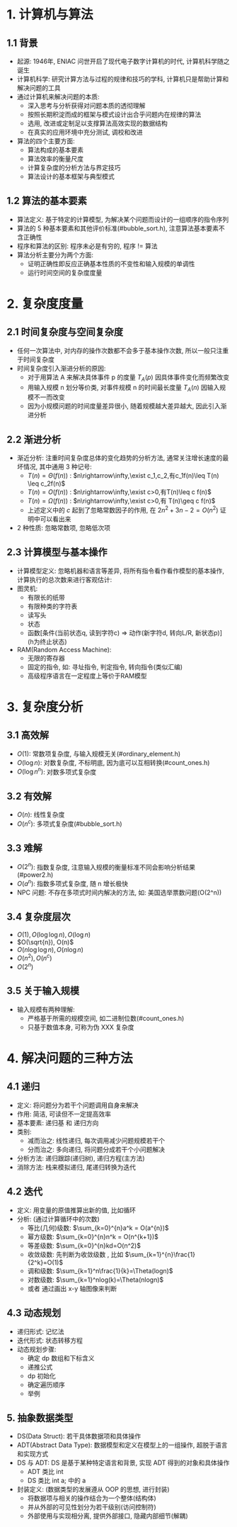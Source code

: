 # 1. 计算机与算法
## 1.1 背景
- 起源: 1946年, ENIAC 问世开启了现代电子数字计算机的时代, 计算机科学随之诞生
- 计算机科学: 研究计算方法与过程的规律和技巧的学科, 计算机只是帮助计算和解决问题的工具
- 通过计算机来解决问题的本质:
  - 深入思考与分析获得对问题本质的透彻理解
  - 按照长期积淀而成的框架与模式设计出合乎问题内在规律的算法
  - 选用, 改进或定制足以支撑算法高效实现的数据结构
  - 在真实的应用环境中充分测试, 调校和改进
- 算法的四个主要方面:
  - 算法构成的基本要素
  - 算法效率的衡量尺度
  - 计算复杂度的分析方法与界定技巧
  - 算法设计的基本框架与典型模式

## 1.2 算法的基本要素
- 算法定义: 基于特定的计算模型, 为解决某个问题而设计的一组顺序的指令序列
- 算法的 5 种基本要素和其他评价标准(#bubble_sort.h), 注意算法基本要素不含正确性
- 程序和算法的区别: 程序未必是有穷的, 程序 != 算法
- 算法分析主要分为两个方面:
  - 证明正确性即反应正确基本性质的不变性和输入规模的单调性
  - 运行时间空间的复杂度度量

# 2. 复杂度度量
## 2.1 时间复杂度与空间复杂度
- 任何一次算法中, 对内存的操作次数都不会多于基本操作次数, 所以一般只注重于时间复杂度
- 时间复杂度引入渐进分析的原因:
  - 对于用算法 A 来解决具体事件 p 的度量 $T_A(p)$ 因具体事件变化而频繁改变
  - 用输入规模 n 划分等价类, 对事件规模 n 的时间最长度量 $T_A(n)$ 因输入规模不一而改变
  - 因为小规模问题的时间度量差异很小, 随着规模越大差异越大, 因此引入渐进分析

## 2.2 渐进分析
- 渐近分析: 注重时间复杂度总体的变化趋势的分析方法, 通常关注增长速度的最坏情况, 其中通用 3 种记号:
  - $T(n) = \Theta(f(n))$ : $n\rightarrow\infty,\exist c_1,c_2,有c_1f(n)\leq T(n) \leq c_2f(n)$
  - $T(n) = O(f(n))$ : $n\rightarrow\infty,\exist c>0,有T(n)\leq c f(n)$
  - $T(n) = \Omega(f(n))$ : $n\rightarrow\infty,\exist c>0,有 T(n)\geq c f(n)$
  - 上述定义中的 $c$ 起到了忽略常数因子的作用, 在 $2n^2+3n-2 = O(n^2)$ 证明中可以看出来
- 2 种性质: 忽略常数项, 忽略低次项

## 2.3 计算模型与基本操作
- 计算模型定义: 忽略机器和语言等差异, 将所有指令看作看作模型的基本操作, 计算执行的总次数来进行客观估计:
- 图灵机:
  - 有限长的纸带
  - 有限种类的字符表
  - 读写头
  - 状态
  - 函数\[条件(当前状态q, 读到字符c) => 动作(新字符d, 转向L/R, 新状态p)]  (h为终止状态)
- RAM(Random Access Machine):
  - 无限的寄存器
  - 固定的指令, 如: 寻址指令, 判定指令, 转向指令(类似汇编)
  - 高级程序语言在一定程度上等价于RAM模型
 
# 3. 复杂度分析
## 3.1 高效解
- $O(1)$: 常数项复杂度, 与输入规模无关(#ordinary_element.h)
- $O(\log{n})$: 对数复杂度, 不标明底, 因为底可以互相转换(#count_ones.h)
- $O(\log{n^n})$: 对数多项式复杂度

## 3.2 有效解
- $O(n)$: 线性复杂度
- $O(n^c)$: 多项式复杂度(#bubble_sort.h)

## 3.3 难解
- $O(2^n)$: 指数复杂度, 注意输入规模的衡量标准不同会影响分析结果(#power2.h)
- $O(a^n)$: 指数多项式复杂度, 随 n 增长极快
- NPC 问题: 不存在多项式时间内解决的方法, 如: 美国选举票数问题(O(2^n))

## 3.4 复杂度层次
- $O(1), O(\log{\log{n}}), O(\log{n})$
- $O(\sqrt{n}), O(n)$
- $O(n\log{\log{n}}),O(n\log{n})$
- $O(n^2),O(n^c)$
- $O(2^n)$

## 3.5 关于输入规模
- 输入规模有两种理解:
  - 严格基于所需的规模空间, 如二进制位数(#count_ones.h)
  - 只基于数值本身, 可称为伪 XXX 复杂度

# 4. 解决问题的三种方法
## 4.1 递归
- 定义: 将问题分为若干个问题调用自身来解决
- 作用: 简洁, 可读但不一定提高效率
- 基本要素: 递归基 和 递归方向
- 类别:
  - 减而治之: 线性递归, 每次调用减少问题规模若干个
  - 分而治之: 多向递归, 将问题分成若干个小问题解决
- 分析方法: 递归跟踪(递归树), 递归方程(主方法)
- 消除方法: 栈来模拟递归, 尾递归转换为迭代

## 4.2 迭代
- 定义: 用变量的原值推算出新的值, 比如循环
- 分析: (通过计算循环中的次数)
  - 等比(几何)级数: $\sum_{k=0}^{n}a^k = O(a^{n})$
  - 幂方级数: $\sum_{k=0}^{n}n^k = O(n^{k+1})$
  - 等差级数: $\sum_{k=0}^{n}kd=O(n^2)$
  - 收敛级数: 先判断为收敛级数 , 比如 $\sum_{k=1}^{n}\frac{1}{2^k}=O(1)$
  - 调和级数: $\sum_{k=1}^n\frac{1}{k}=\Theta(logn)$
  - 对数级数: $\sum_{k=1}^nlog(k)=\Theta(nlogn)$
  - 或者 通过画出 x-y 轴图像来判断

## 4.3 动态规划
- 递归形式: 记忆法
- 迭代形式: 状态转移方程
- 动态规划步骤: 
  - 确定 dp 数组和下标含义
  - 递推公式
  - dp 初始化
  - 确定遍历顺序
  - 举例

## 5. 抽象数据类型
- DS(Data Struct): 若干具体数据项和具体操作
- ADT(Abstract Data Type): 数据模型和定义在模型上的一组操作, 超脱于语言和实现方式
- DS 与 ADT: DS 是基于某种特定语言和背景, 实现 ADT 得到的对象和具体操作
  - ADT 类比 int
  - DS 类比 int a; 中的 a
- 封装定义: (数据类型的发展遵从 OOP 的思想, 进行封装)
  - 将数据项与相关的操作结合为一个整体(结构体) 
  - 并从外部的可见性划分为若干级别(访问控制符)
  - 外部使用与实现相分离, 提供外部接口, 隐藏内部细节(解耦)